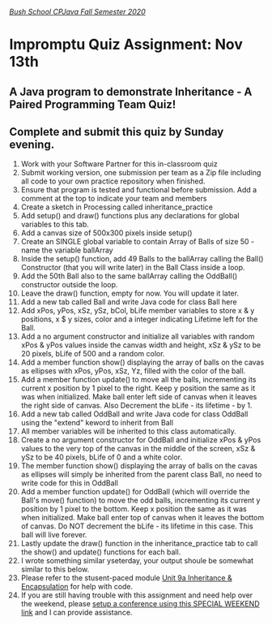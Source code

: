 [_Bush School CPJava Fall Semester 2020_](https://chandrunarayan.github.io/cpjava/)


# Impromptu Quiz Assignment: Nov 13th

## A Java program to demonstrate Inheritance - A Paired Programming Team Quiz!
## Complete and submit this quiz by Sunday evening.

1. Work with your Software Partner for this in-classroom quiz
1. Submit working version, one submission per team as a Zip file including all code to your own practice repository when finished.
1. Ensure that program is tested and functional before submission.  Add a comment at the top to indicate your team and members
1. Create a sketch in Processing called inheritance_practice
1. Add setup() and draw() functions plus any declarations for global variables to this tab.
1. Add a canvas size of 500x300 pixels inside setup()
1. Create an SINGLE global variable to contain Array of Balls of size 50 - name the variable ballArray
1. Inside the setup() function, add 49 Balls to the ballArray calling the Ball() Constructor (that you will write later) in the Ball Class inside a loop.
1. Add the 50th Ball also to the same ballArray calling the OddBall() constructor outside the loop.
1. Leave the draw() function, empty for now. You will update it later.
1. Add a new tab called Ball and write Java code for class Ball here
1. Add xPos, yPos, xSz, ySz, bCol, bLife member variables to store x & y positions, x $ y sizes, color and a integer indicating Lifetime left for the Ball.
1. Add a no argument constructor and initialize all variables with random xPos & yPos values inside the canvas width and height, xSz & ySz to be 20 pixels, bLife of 500 and a random color.
1. Add a member function show() displaying the array of balls on the cavas as ellipses with xPos, yPos, xSz, Yz, filled with the color of the ball.
1. Add a member function update() to move all the balls, incrementing its current x position by 1 pixel to the right. Keep y position the same as it was when initialized. Make ball enter left side of canvas when it leaves the right side of canvas. Also Decrement the bLife - its lifetime - by 1.
1. Add a new tab called OddBall and write Java code for class OddBall using the "extend" keword to inherit from Ball
1. All member variables will be inherited to this class automatically.
1. Create a no argument constructor for OddBall and initialize xPos & yPos values to the very top of the canvas in the middle of the screen, xSz & ySz to be 40 pixels, bLife of 0 and a white color.
1. The member function show() displaying the array of balls on the cavas as ellipses will simply be inherited from the parent class Ball, no need to write code for this in OddBall
1. Add a member function update() for OddBall (which will override the Ball's move() function) to move the odd balls, incrementing its current y position by 1 pixel to the bottom. Keep x position the same as it was when initialized. Make ball enter top of canvas when it leaves the bottom of canvas. Do NOT decrement the bLife - its lifetime in this case.  This ball will live forever.
1. Lastly update the draw() function in the inheritance_practice tab to call the show() and update() functions for each ball.
1. I wrote something similar yseterday, your output shoule be somewhat similar to this below.
1. Please refer to the stusent-paced module [Unit 9a Inheritance & Encapsulation](https://docs.google.com/presentation/d/1APHiU8WDTsL6ll2f2R2uBWW79uEhsPXPJZxobfls5lM/edit#slide=id.p1) for help with code.
1. If you are still having trouble with this assignment and need help over the weekend, please [setup a conference using this SPECIAL WEEKEND link](https://calendly.com/chandru-narayan/wkend-evenings) and I can provide assistance.





